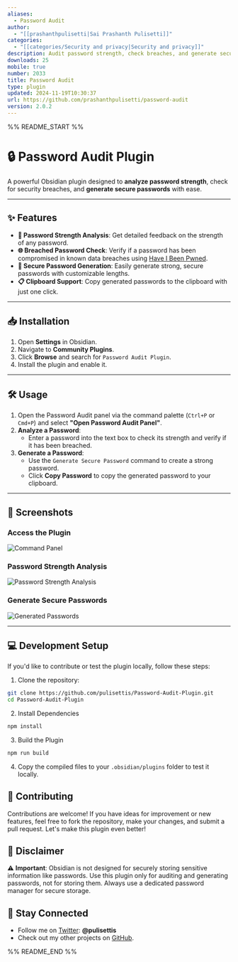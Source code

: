 ```yaml
---
aliases:
  - Password Audit
author:
  - "[[prashanthpulisetti|Sai Prashanth Pulisetti]]"
categories:
  - "[[categories/Security and privacy|Security and privacy]]"
description: Audit password strength, check breaches, and generate secure passwords. Not a password manager.
downloads: 25
mobile: true
number: 2033
title: Password Audit
type: plugin
updated: 2024-11-19T10:30:37
url: https://github.com/prashanthpulisetti/password-audit
version: 2.0.2
---
```


%% README_START %%

# **🔒 Password Audit Plugin**

A powerful Obsidian plugin designed to **analyze password strength**, check for security breaches, and **generate secure passwords** with ease.

---

## **✨ Features**

- **🔑 Password Strength Analysis**: Get detailed feedback on the strength of any password.
- **🌐 Breached Password Check**: Verify if a password has been compromised in known data breaches using [Have I Been Pwned](https://haveibeenpwned.com/).
- **🔐 Secure Password Generation**: Easily generate strong, secure passwords with customizable lengths.
- **📋 Clipboard Support**: Copy generated passwords to the clipboard with just one click.

---

## **📥 Installation**

1. Open **Settings** in Obsidian.
2. Navigate to **Community Plugins**.
3. Click **Browse** and search for `Password Audit Plugin`.
4. Install the plugin and enable it.

---

## **🛠️ Usage**

1. Open the Password Audit panel via the command palette (`Ctrl+P` or `Cmd+P`) and select **"Open Password Audit Panel"**.
2. **Analyze a Password**:
   - Enter a password into the text box to check its strength and verify if it has been breached.
3. **Generate a Password**:
   - Use the `Generate Secure Password` command to create a strong password.
   - Click **Copy Password** to copy the generated password to your clipboard.

---

## **📸 Screenshots**

### **Access the Plugin**
![Command Panel](https://raw.githubusercontent.com/prashanthpulisetti/password-audit/HEAD/Screenshots/commandlet.png)

### **Password Strength Analysis**
![Password Strength Analysis](https://raw.githubusercontent.com/prashanthpulisetti/password-audit/HEAD/Screenshots/password_breached.png)

### **Generate Secure Passwords**
![Generated Passwords](https://raw.githubusercontent.com/prashanthpulisetti/password-audit/HEAD/Screenshots/password_generator.png)

---

## **💻 Development Setup**

If you'd like to contribute or test the plugin locally, follow these steps:

1.  Clone the repository:
   ```bash
   git clone https://github.com/pulisettis/Password-Audit-Plugin.git
   cd Password-Audit-Plugin
```

2. Install Dependencies
```bash
npm install
```
3. Build the Plugin
```bash
npm run build
```
4. Copy the compiled files to your `.obsidian/plugins` folder to test it locally.

## **🤝 Contributing**
Contributions are welcome! If you have ideas for improvement or new features, feel free to fork the repository, make your changes, and submit a pull request. Let's make this plugin even better!

## **📢 Disclaimer**

⚠️ **Important**: Obsidian is not designed for securely storing sensitive information like passwords. Use this plugin only for auditing and generating passwords, not for storing them. Always use a dedicated password manager for secure storage.

## **🌟 Stay Connected**

-   Follow me on [Twitter](https://twitter.com/pulisettis): **@pulisettis**
-   Check out my other projects on [GitHub](https://github.com/prashanthpulisetti).




%% README_END %%